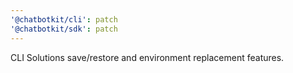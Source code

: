 ```yaml
---
'@chatbotkit/cli': patch
'@chatbotkit/sdk': patch
---
```


CLI Solutions save/restore and environment replacement features.
